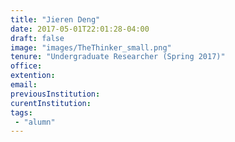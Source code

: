 ```yaml
---
title: "Jieren Deng"
date: 2017-05-01T22:01:28-04:00
draft: false
image: "images/TheThinker_small.png"
tenure: "Undergraduate Researcher (Spring 2017)"
office:
extention:
email:
previousInstitution: 
curentInstitution: 
tags: 
 - "alumn"
---
```


